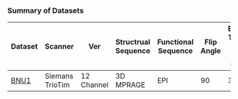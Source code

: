 ### Summary of Datasets

| Dataset | Scanner | Ver |Structrual Sequence | Functional Sequence | Flip Angle | Echo Time (TE in ms) | Repetition Time (TR in ms) |
|---------|---------|-----|--------------------|---------------------|------------|----------------|----------------------|
|[BNU1](http://fcon_1000.projects.nitrc.org/indi/CoRR/html/bnu_1.html)| Siemans TrioTim | 12 Channel | 3D MPRAGE | EPI | 90 | 30 | 2000 |
